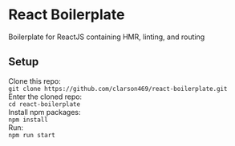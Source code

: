 # React Boilerplate
Boilerplate for ReactJS containing HMR, linting, and routing

## Setup
Clone this repo:  
`git clone https://github.com/clarson469/react-boilerplate.git`  
Enter the cloned repo:  
`cd react-boilerplate`  
Install npm packages:  
`npm install`  
Run:  
`npm run start`
